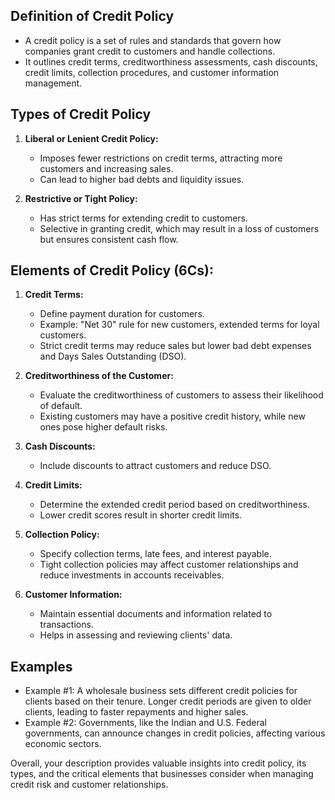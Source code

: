 
## **Definition of Credit Policy**
- A credit policy is a set of rules and standards that govern how companies grant credit to customers and handle collections.
- It outlines credit terms, creditworthiness assessments, cash discounts, credit limits, collection procedures, and customer information management.

## **Types of Credit Policy**
1. **Liberal or Lenient Credit Policy:**
   - Imposes fewer restrictions on credit terms, attracting more customers and increasing sales.
   - Can lead to higher bad debts and liquidity issues.

2. **Restrictive or Tight Policy:**
   - Has strict terms for extending credit to customers.
   - Selective in granting credit, which may result in a loss of customers but ensures consistent cash flow.

## **Elements of Credit Policy (6Cs):**
1. **Credit Terms:**
   - Define payment duration for customers.
   - Example: "Net 30" rule for new customers, extended terms for loyal customers.
   - Strict credit terms may reduce sales but lower bad debt expenses and Days Sales Outstanding (DSO).

2. **Creditworthiness of the Customer:**
   - Evaluate the creditworthiness of customers to assess their likelihood of default.
   - Existing customers may have a positive credit history, while new ones pose higher default risks.

3. **Cash Discounts:**
   - Include discounts to attract customers and reduce DSO.

4. **Credit Limits:**
   - Determine the extended credit period based on creditworthiness.
   - Lower credit scores result in shorter credit limits.

5. **Collection Policy:**
   - Specify collection terms, late fees, and interest payable.
   - Tight collection policies may affect customer relationships and reduce investments in accounts receivables.

6. **Customer Information:**
   - Maintain essential documents and information related to transactions.
   - Helps in assessing and reviewing clients' data.

## **Examples**
- Example #1: A wholesale business sets different credit policies for clients based on their tenure. Longer credit periods are given to older clients, leading to faster repayments and higher sales.
- Example #2: Governments, like the Indian and U.S. Federal governments, can announce changes in credit policies, affecting various economic sectors.

Overall, your description provides valuable insights into credit policy, its types, and the critical elements that businesses consider when managing credit risk and customer relationships.
